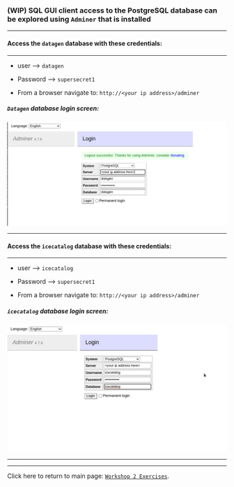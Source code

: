 ###  (WIP) SQL GUI client access to the PostgreSQL database can be explored using `Adminer` that is installed

---

####  Access the `datagen` database with these credentials:
---
  *  user     --> `datagen` 
  *  Password --> `supersecret1`
   
*  From a browser navigate to: `http://<your ip address>/adminer` 

##### `Datagen` database login screen:

![](./images/adminer_login_screen.png)

---

####  Access the `icecatalog` database with these credentials:
---
  *  user     --> `icecatalog` 
  *  Password --> `supersecret1`
    
*  From a browser navigate to: `http://<your ip address>/adminer` 

##### `icecatalog` database login screen:

![](./images/adminer_login_screen_icecatalog.png)


---
---

Click here to return to main page:  [`Workshop 2 Exercises`](./README.md/#extra-credit).
